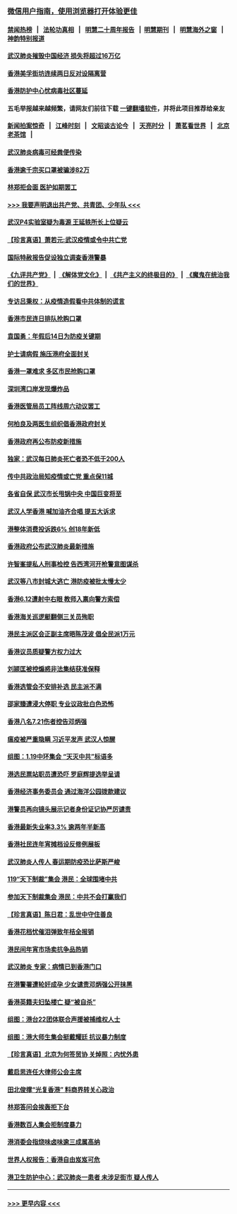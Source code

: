 ### [微信用户指南，使用浏览器打开体验更佳](https://github.com/gfw-breaker/banned-news1/blob/master/indexes/wechat-guide.md?t=0)
#### [禁闻热榜](热点新闻.md?t=0)  &nbsp;&nbsp;|&nbsp;&nbsp; [法轮功真相](https://github.com/gfw-breaker/truth/blob/master/README.md?t=0) &nbsp;&nbsp;|&nbsp;&nbsp; [明慧二十周年报告](https://github.com/gfw-breaker/mh-reports/blob/master/README.md?t=0) &nbsp;&nbsp;|&nbsp;&nbsp;[明慧期刊](https://github.com/gfw-breaker/mh-qikan) &nbsp;&nbsp;|&nbsp;&nbsp; [明慧海外之窗](https://github.com/gfw-breaker/mh-news/blob/master/README.md?t=0) &nbsp;&nbsp;|&nbsp;&nbsp; [神韵特别报道](https://github.com/gfw-breaker/mh-news/blob/master/shenyun.md?t=0)
#### [武汉肺炎摧毁中国经济 损失将超过16万亿](../pages/nsc415/n11839723.md?t=02031833) 
#### [香港美孚街坊连续两日反对设隔离营](../pages/nsc415/n11839962.md?t=02031833) 
#### [香港防护中心忧病毒社区蔓延](../pages/nsc415/n11839933.md?t=02031833) 
#### 五毛举报越来越频繁，请网友们前往下载 [一键翻墙软件](https://github.com/gfw-breaker/ssr-accounts)，并将此项目推荐给亲友
#### [新闻拍案惊奇](https://github.com/gfw-breaker/banned-news1/blob/master/pages/link4.md) &nbsp;&nbsp;|&nbsp;&nbsp; [江峰时刻](https://github.com/gfw-breaker/banned-news1/blob/master/pages/link4.md) &nbsp;&nbsp;|&nbsp;&nbsp; [文昭谈古论今](https://github.com/gfw-breaker/banned-news1/blob/master/pages/link4.md) &nbsp;&nbsp;|&nbsp;&nbsp; [天亮时分](https://github.com/gfw-breaker/banned-news1/blob/master/pages/link4.md) &nbsp;&nbsp;|&nbsp;&nbsp; [萧茗看世界](https://github.com/gfw-breaker/banned-news1/blob/master/pages/link4.md) &nbsp;&nbsp;|&nbsp;&nbsp; [北京老茶馆](https://github.com/gfw-breaker/banned-news1/blob/master/pages/link4.md) &nbsp;&nbsp;|&nbsp;&nbsp; 
#### [武汉肺炎病毒可经粪便传染](../pages/nsc415/n11839939.md?t=02031833) 
#### [香港逾千宗买口罩被骗涉82万](../pages/nsc415/n11839914.md?t=02031833) 
#### [林郑拒会面 医护如期罢工](../pages/nsc415/n11839892.md?t=02031833) 
#### [>>> 我要声明退出共产党、共青团、少年队 <<<](https://github.com/begood0513/goodnews/blob/master/quit/letter.md) 
#### [武汉P4实验室疑为毒源 王延轶所长上位疑云](../pages/nsc415/n11835543.md?t=02031833) 
#### [【珍言真语】萧若元:武汉疫情或令中共亡党](../pages/nsc415/n11829394.md?t=02031833) 
#### [国际特赦报告促设独立调查香港警暴](../pages/nsc415/n11833845.md?t=02031833) 
#### [《九评共产党》](https://github.com/begood0513/9ping.md/blob/master/README.md) &nbsp;|&nbsp; [《解体党文化》](../../../../jtdwh.md/blob/master/README.md)  &nbsp;|&nbsp; [《共产主义的终极目的》](../../../../gczydzjmd.md/blob/master/README.md) &nbsp;|&nbsp; [《魔鬼在统治我们的世界》](../../../../mgztzwmdsj.md/blob/master/README.md) 
#### [专访吕秉权：从疫情造假看中共体制的谎言](../pages/nsc415/n11833813.md?t=02031833) 
#### [香港市民连日排队抢购口罩](../pages/nsc415/n11833794.md?t=02031833) 
#### [袁国勇：年假后14日为防疫关键期](../pages/nsc415/n11831088.md?t=02031833) 
#### [护士请病假 施压港府全面封关](../pages/nsc415/n11831030.md?t=02031833) 
#### [香港一罩难求 多区市民抢购口罩](../pages/nsc415/n11831002.md?t=02031833) 
#### [深圳湾口岸发现爆炸品](../pages/nsc415/n11828802.md?t=02031833) 
#### [香港医管局员工阵线周六动议罢工](../pages/nsc415/n11828762.md?t=02031833) 
#### [何柏良及两医生组织倡香港政府封关](../pages/nsc415/n11828749.md?t=02031833) 
#### [香港政府再公布防疫新措施](../pages/nsc415/n11828716.md?t=02031833) 
#### [独家：武汉每日肺炎死亡者恐不低于200人](../pages/nsc415/n11828240.md?t=02031833) 
#### [传中共政治局知疫情或亡党 重点保11城](../pages/nsc415/n11828145.md?t=02031833) 
#### [各省自保 武汉市长甩锅中央 中国巨变将至](../pages/nsc415/n11828021.md?t=02031833) 
#### [武汉人学香港 喊加油齐合唱 提五大诉求](../pages/nsc415/n11827046.md?t=02031833) 
#### [港整体消费投诉跌6% 创18年新低](../pages/nsc415/n11817280.md?t=02031833) 
#### [香港政府公布武汉肺炎最新措施](../pages/nsc415/n11817152.md?t=02031833) 
#### [许智峯提私人刑事检控 告西湾河开枪警意图谋杀](../pages/nsc415/n11817132.md?t=02031833) 
#### [武汉等八市封城大逃亡 港防疫被批太慢太少](../pages/nsc415/n11817058.md?t=02031833) 
#### [香港6.12遭射中右眼 教师入禀向警方索偿](../pages/nsc415/n11814678.md?t=02031833) 
#### [香港海关巡逻艇翻侧三关员殉职](../pages/nsc415/n11814604.md?t=02031833) 
#### [港民主派区会正副主席晤陈茂波 倡全民派1万元](../pages/nsc415/n11814582.md?t=02031833) 
#### [香港议员质疑警方权力过大](../pages/nsc415/n11814560.md?t=02031833) 
#### [刘颕匡被控煽惑非法集结获准保释](../pages/nsc415/n11811727.md?t=02031833) 
#### [香港选管会不安排补选 民主派不满](../pages/nsc415/n11811691.md?t=02031833) 
#### [邵家臻遭浸大停职 专业议政批白色恐怖](../pages/nsc415/n11811670.md?t=02031833) 
#### [香港八名7.21伤者控告邓炳强](../pages/nsc415/n11811623.md?t=02031833) 
#### [瘟疫被严重隐瞒 习近平发声 武汉人惊醒](../pages/nsc415/n11811186.md?t=02031833) 
#### [组图：1.19中环集会 “天灭中共”标语多](../pages/nsc415/n11809514.md?t=02031833) 
#### [港选民票站职员遭恐吓 罗庭辉提选举呈请](../pages/nsc415/n11808914.md?t=02031833) 
#### [香港经济事务委员会 通过海洋公园拨款建议](../pages/nsc415/n11808906.md?t=02031833) 
#### [港警员再向镜头展示记者身份证记协严厉谴责](../pages/nsc415/n11808888.md?t=02031833) 
#### [香港最新失业率3.3% 逾两年半新高](../pages/nsc415/n11808887.md?t=02031833) 
#### [香港社民连年宵摊档设反修例展板](../pages/nsc415/n11808857.md?t=02031833) 
#### [武汉肺炎人传人 春运期防疫恐比萨斯严峻](../pages/nsc415/n11808739.md?t=02031833) 
#### [119“天下制裁”集会 港民：全球围堵中共](../pages/nsc415/n11806318.md?t=02031833) 
#### [参加天下制裁集会 港民：中共不会打赢我们](../pages/nsc415/n11806596.md?t=02031833) 
#### [【珍言真语】陈日君：乱世中守住善良](../pages/nsc415/n11806247.md?t=02031833) 
#### [香港花档忧催泪弹致年桔全报销](../pages/nsc415/n11806130.md?t=02031833) 
#### [港民间年宵市场卖抗争品热销](../pages/nsc415/n11806073.md?t=02031833) 
#### [武汉肺炎 专家：病情已到香港门口](../pages/nsc415/n11806020.md?t=02031833) 
#### [在港警署遭轮奸成孕 少女谴责邓炳强公开抹黑](../pages/nsc415/n11805981.md?t=02031833) 
#### [香港英籍夫妇坠楼亡 疑“被自杀”](../pages/nsc415/n11805937.md?t=02031833) 
#### [组图：港台22团体联合声援被捕维权人士](../pages/nsc415/n11801834.md?t=02031833) 
#### [组图：港大师生集会挺戴耀廷 抗议暴力制度](../pages/nsc415/n11799298.md?t=02031833) 
#### [【珍言真语】北京为何签贸协 关焯照：内忧外患](../pages/nsc415/n11799790.md?t=02031833) 
#### [戴启思连任大律师公会主席](../pages/nsc415/n11799306.md?t=02031833) 
#### [田北俊撑“光复香港” 料商界转关心政治](../pages/nsc415/n11799287.md?t=02031833) 
#### [林郑答问会挨轰拒下台](../pages/nsc415/n11799261.md?t=02031833) 
#### [香港数百人集会拒制度暴力](../pages/nsc415/n11796941.md?t=02031833) 
#### [港消委会指烧味卤味逾三成属高纳](../pages/nsc415/n11796815.md?t=02031833) 
#### [世界人权报告：香港自由岌岌可危](../pages/nsc415/n11796873.md?t=02031833) 
#### [港卫生防护中心：武汉肺炎一患者 未涉足街市 疑人传人](../pages/nsc415/n11796789.md?t=02031833) 

----
#### [ >>> 更早内容 <<< ](../indexes/nsc415-earlier.md)

